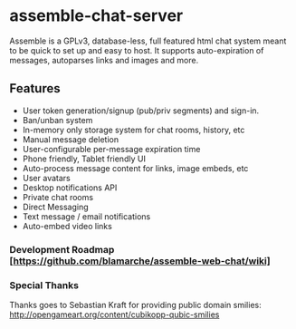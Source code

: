 # assemble-chat-server
Assemble is a GPLv3, database-less, full featured html chat system meant to be quick to set up and easy to host. It supports auto-expiration of messages, autoparses links and images and more.

## Features 
* User token generation/signup (pub/priv segments) and sign-in.
* Ban/unban system
* In-memory only storage system for chat rooms, history, etc
* Manual message deletion
* User-configurable per-message expiration time
* Phone friendly, Tablet friendly UI
* Auto-process message content for links, image embeds, etc
* User avatars
* Desktop notifications API
* Private chat rooms
* Direct Messaging
* Text message / email notifications
* Auto-embed video links

### Development Roadmap [https://github.com/blamarche/assemble-web-chat/wiki]

### Special Thanks
Thanks goes to Sebastian Kraft for providing public domain smilies: http://opengameart.org/content/cubikopp-qubic-smilies
